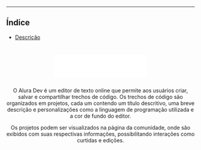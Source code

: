 <hr>

## Índice

-   [Descrição](#descricao)

<h1 align="center" id="descricao"><img width="250px" src="https://github.com/GabrielVeroneze/alura-dev/blob/85fab08bb86536479b6cf65c5cbafb38c986bfa5/src/assets/images/logotipo.svg"></h1>
<p align="center">O Alura Dev é um editor de texto online que permite aos usuários criar, salvar e compartilhar trechos de código. Os trechos de código são organizados em projetos, cada um contendo um título descritivo, uma breve descrição e personalizações como a linguagem de programação utilizada e a cor de fundo do editor.</p>

<p align="center">Os projetos podem ser visualizados na página da comunidade, onde são exibidos com suas respectivas informações, possibilitando interações como curtidas e edições.</p>
